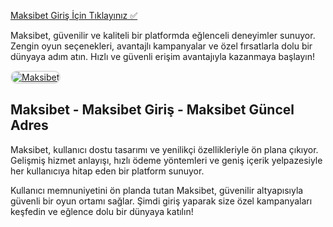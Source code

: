 <a href="http://www.redly.vip/3A5tsFl">Maksibet Giriş İçin Tıklayınız ✅</a>

<p>Maksibet, güvenilir ve kaliteli bir platformda eğlenceli deneyimler sunuyor. Zengin oyun seçenekleri, avantajlı kampanyalar ve özel fırsatlarla dolu bir dünyaya adım atın. Hızlı ve güvenli erişim avantajıyla kazanmaya başlayın!</p>

<a href="http://www.redly.vip/3A5tsFl" title="Maksibet">
  <img src="https://i.ibb.co/MkY55wf/photo-2025-01-15-16-52-46.jpg" alt="Maksibet" style="max-width: 100%; border: 2px solid #ddd; border-radius: 10px;">
</a>

<h2>Maksibet - Maksibet Giriş - Maksibet Güncel Adres</h2>

<p>Maksibet, kullanıcı dostu tasarımı ve yenilikçi özellikleriyle ön plana çıkıyor. Gelişmiş hizmet anlayışı, hızlı ödeme yöntemleri ve geniş içerik yelpazesiyle her kullanıcıya hitap eden bir platform sunuyor.</p>

<p>Kullanıcı memnuniyetini ön planda tutan Maksibet, güvenilir altyapısıyla güvenli bir oyun ortamı sağlar. Şimdi giriş yaparak size özel kampanyaları keşfedin ve eğlence dolu bir dünyaya katılın!</p>
